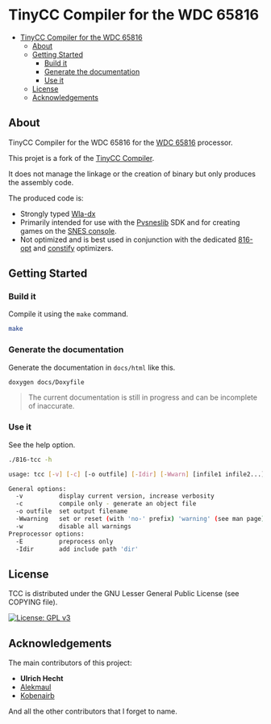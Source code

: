 # TinyCC Compiler for the WDC 65816

- [TinyCC Compiler for the WDC 65816](#tinycc-compiler-for-the-wdc-65816)
  - [About](#about)
  - [Getting Started](#getting-started)
    - [Build it](#build-it)
    - [Generate the documentation](#generate-the-documentation)
    - [Use it](#use-it)
  - [License](#license)
  - [Acknowledgements](#acknowledgements)


## About

TinyCC Compiler for the WDC 65816 for the [WDC 65816](https://en.wikipedia.org/wiki/WDC_65C816) processor.

This projet is a fork of the [TinyCC Compiler](https://github.com/TinyCC/tinycc).

It does not manage the linkage or the creation of binary but only produces the assembly code.

The produced code is:
* Strongly typed [Wla-dx](https://github.com/vhelin/wla-dx)
* Primarily intended for use with the [Pvsneslib](https://github.com/alekmaul/pvsneslib) SDK and for creating games on the [SNES console](https://en.wikipedia.org/wiki/Super_Nintendo_Entertainment_System).
* Not optimized and is best used in conjunction with the dedicated [816-opt](https://github.com/alekmaul/pvsneslib/tree/develop/tools/816-opt) and [constify](https://github.com/alekmaul/pvsneslib/tree/develop/tools/constify) optimizers.

## Getting Started

### Build it

Compile it using the `make` command.

```bash
make
```

### Generate the documentation

Generate the documentation in `docs/html` like this.

```bash
doxygen docs/Doxyfile
```

> The current documentation is still in progress and can be incomplete of inaccurate.

### Use it

See the help option.

```bash
./816-tcc -h

usage: tcc [-v] [-c] [-o outfile] [-Idir] [-Wwarn] [infile1 infile2...]

General options:
  -v          display current version, increase verbosity
  -c          compile only - generate an object file
  -o outfile  set output filename
  -Wwarning   set or reset (with 'no-' prefix) 'warning' (see man page)
  -w          disable all warnings
Preprocessor options:
  -E          preprocess only
  -Idir       add include path 'dir'

```

## License

TCC is distributed under the GNU Lesser General Public License (see
COPYING file).

[![License: GPL v3](https://img.shields.io/badge/License-GPLv3-blue.svg)](https://www.gnu.org/licenses/gpl-3.0)

## Acknowledgements

The main contributors of this project:

- **Ulrich Hecht**
- [Alekmaul](https://github.com/alekmaul)
- [Kobenairb](https://github.com/kobenairb)

And all the other contributors that I forget to name.
